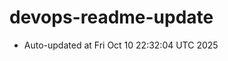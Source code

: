 # devops-readme-update
<!--START_SECTION:activity-->
- Auto-updated at Fri Oct 10 22:32:04 UTC 2025
<!--END_SECTION:activity-->

